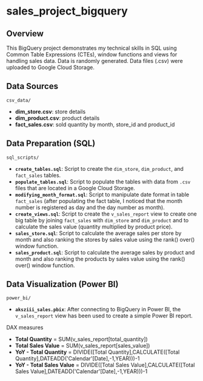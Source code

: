 # sales_project_bigquery

## Overview
This BigQuery project demonstrates my technical skills in SQL using Common Table Expressions (CTEs), window functions and views for handling sales data. Data is randomly generated. Data files (.csv) were uploaded to Google Cloud Storage.

## Data Sources
`csv_data/`
- **dim_store.csv**: store details
- **dim_product.csv**: product details
- **fact_sales.csv**: sold quantity by month, store_id and product_id

## Data Preparation (SQL)
`sql_scripts/`
- **`create_tables.sql`**: Script to create the `dim_store`, `dim_product`, and `fact_sales` tables.
- **`populate_tables.sql`**: Script to populate the tables with data from `.csv` files that are located in a Google Cloud Storage.
- **`modifying_month_format.sql`**: Script to manipulate date format in table `fact_sales` (after populating the fact table, I noticed that the month number is registered as day and the day number as month).
- **`create_views.sql`**: Script to create the `v_sales_report` view to create one big table by joining `fact_sales` with `dim_store` and `dim_product` and to calculate the sales value (quantity multiplied by product price).
- **`sales_store.sql`**: Script to calculate the average sales per store by month and also ranking the stores by sales value using the rank() over() window function.
- **`sales_product.sql`**: Script to calculate the average sales by product and month and also ranking the products by sales value using the rank() over() window function.

## Data Visualization (Power BI)
`power_bi/`
 - **`aksziii_sales.pbix`**: After connecting to BigQuery in Power BI, the `v_sales_report` view has been used to create a simple Power BI report.

DAX measures
- **Total Quantity** = SUM(v_sales_report[total_quantity])
- **Total Sales Value** = SUM(v_sales_report[sales_value])
- **YoY - Total Quantity** = DIVIDE([Total Quantity],CALCULATE([Total Quantity],DATEADD('Calendar'[Date],-1,YEAR)))-1
- **YoY - Total Sales Value** = DIVIDE([Total Sales Value],CALCULATE([Total Sales Value],DATEADD('Calendar'[Date],-1,YEAR)))-1
